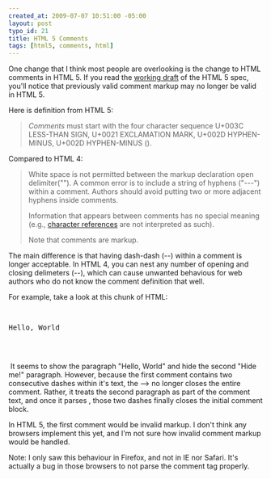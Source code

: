 ```yaml
--- 
created_at: 2009-07-07 10:51:00 -05:00
layout: post
typo_id: 21
title: HTML 5 Comments
tags: [html5, comments, html]
---
```

<p>One change that I think most people are overlooking is the change to HTML comments in HTML 5. If you read the <a href="http://dev.w3.org/html5/spec/#comments">working draft</a> of the HTML 5 spec, you'll notice that previously valid comment markup may no longer be valid in HTML 5.</p>
<p>Here is definition from HTML 5:</p>
<blockquote>
<p><dfn title="syntax-comments" id="syntax-comments">Comments</dfn> must start with the four character sequence U+003C LESS-THAN SIGN, U+0021 EXCLAMATION MARK, U+002D HYPHEN-MINUS, U+002D HYPHEN-MINUS (<code title=""><!--</code>). Following this sequence, the comment may   have <a title="syntax-text" href="http://dev.w3.org/html5/spec/#syntax-text">text</a>, with the additional restriction that the text must not start with a single U+003E GREATER-THAN SIGN ('>') character, nor start with a U+002D HYPHEN-MINUS (<code title="">-</code>) character followed by a   U+003E GREATER-THAN SIGN ('>') character, nor contain two   consecutive U+002D HYPHEN-MINUS (<code title="">-</code>)   characters, nor end with a U+002D HYPHEN-MINUS (<code title="">-</code>) character. Finally, the comment must be ended by the three character sequence U+002D HYPHEN-MINUS, U+002D HYPHEN-MINUS, U+003E GREATER-THAN SIGN (<code title="">--></code>).</p>
</blockquote>
<p>Compared to HTML 4:</p>
<blockquote>
<p>White space is not permitted between the markup declaration open delimiter(""). A common error is to include a string of hyphens ("---") within a comment. Authors should avoid putting two or more adjacent hyphens inside comments.</p>
<p>Information that appears between comments has no special meaning (e.g., <a href="http://www.w3.org/TR/html4/intro/sgmltut.html#character-entities">character references</a> are not interpreted as such).</p>
<p>Note that comments are markup.</p>
</blockquote>
<p>The main difference is that having dash-dash (--) within a comment is longer acceptable. In HTML 4, you can nest any number of opening and closing delimeters (--), which can cause unwanted behavious for web authors who do not know the comment definition that well.</p>
<p>For example, take a look at this chunk of HTML:</p>
<pre>
<!-- bad comment -- -->
<p>Hello, World</p>
<!--p>Hide me!</p-->
</pre>
<p>&nbsp;It seems to show the paragraph "Hello, World" and hide the second "Hide me!" paragraph. However, because the first comment contains two consecutive dashes within it's text, the --> no longer closes the entire comment. Rather, it treats the second paragraph as part of the comment text, and once it parses <!--p-->, those two dashes finally closes the initial comment block.</p>
<p>In HTML 5, the first comment would be invalid markup. I don't think any browsers implement this yet, and I'm not sure how invalid comment markup would be handled.</p>
<p>Note: I only saw this behaviour in Firefox, and not in IE nor Safari. It's actually a bug in those browsers to not parse the comment tag properly.</p>
<p>&nbsp;</p>
